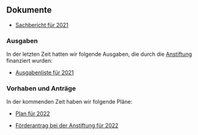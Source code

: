 
## Dokumente


- [Sachbericht für 2021](Berichte/Sachbericht_2021_public.pdf)

### Ausgaben

In der letzten Zeit hatten wir folgende Ausgaben, die durch die [Anstiftung](https://anstiftung.de/) finanziert wurden:

- [Ausgabenliste für 2021](Ausgaben/Ausgaben_wiLi_2021_public.pdf)

### Vorhaben und Anträge

In der kommenden Zeit haben wir folgende Pläne:

- [Plan für 2022](Anträge/plan.pdf)

- [Förderantrag bei der Anstiftung für 2022](Anträge/antrag_2022_public.pdf)

